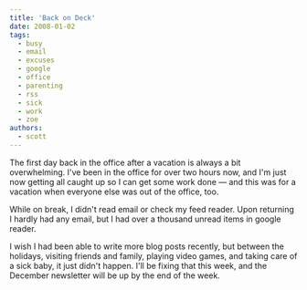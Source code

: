```yaml
---
title: 'Back on Deck'
date: 2008-01-02
tags:
  - busy
  - email
  - excuses
  - google
  - office
  - parenting
  - rss
  - sick
  - work
  - zoe
authors:
  - scott
---
```


The first day back in the office after a vacation is always a bit overwhelming. I've been in the office for over two hours now, and I'm just now getting all caught up so I can get some work done — and this was for a vacation when everyone else was out of the office, too.

While on break, I didn't read email or check my feed reader. Upon returning I hardly had any email, but I had over a thousand unread items in google reader.

I wish I had been able to write more blog posts recently, but between the holidays, visiting friends and family, playing video games, and taking care of a sick baby, it just didn't happen. I'll be fixing that this week, and the December newsletter will be up by the end of the week.
